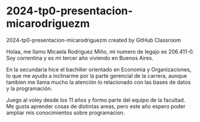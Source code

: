# 2024-tp0-presentacion-micarodriguezm
2024-tp0-presentacion-micarodriguezm created by GitHub Classroom

Holaa, me llamo Micaela Rodriguez Miño, mi numero de legajo es 206.411-0. Soy correntina y es mi tercer año viviendo en Buenos Aires.

En la secundaria hice el bachiller orientado en Economia y Organizaciones, lo que me ayudo a inclinarme por la parte gerencial de la carrera, aunque 
tambien me llama mucho la atención lo relacionado con las bases de datos y la programación.

Juego al voley desde los 11 años y formo parte del equipo de la facultad.
Me gusta aprender cosas de distintas areas, pero este año espero poder ampliar mis conocimientos sobre programacion.
